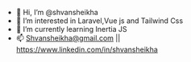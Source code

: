 - 👋 Hi, I’m @shvansheikha
- 👀 I’m interested in Laravel,Vue js and Tailwind Css
- 🌱 I’m currently learning Inertia JS
- 📫 Shvansheikha@gmail.com || https://www.linkedin.com/in/shvansheikha 

<!---
shvansheikha/shvansheikha is a ✨ special ✨ repository because its `README.md` (this file) appears on your GitHub profile.
You can click the Preview link to take a look at your changes.
--->

